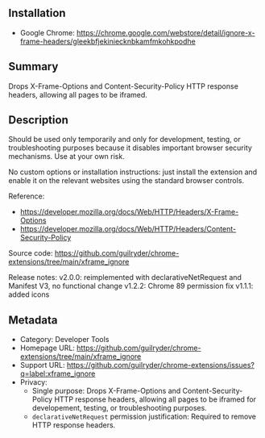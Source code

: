 ## Installation
* Google Chrome: https://chrome.google.com/webstore/detail/ignore-x-frame-headers/gleekbfjekiniecknbkamfmkohkpodhe

## Summary
Drops X-Frame-Options and Content-Security-Policy HTTP response headers, allowing all pages to be iframed.

## Description
Should be used only temporarily and only for development, testing, or troubleshooting purposes because it disables important browser security mechanisms. Use at your own risk.

No custom options or installation instructions: just install the extension and enable it on the relevant websites using the standard browser controls.

Reference:
* https://developer.mozilla.org/docs/Web/HTTP/Headers/X-Frame-Options
* https://developer.mozilla.org/docs/Web/HTTP/Headers/Content-Security-Policy

Source code: https://github.com/guilryder/chrome-extensions/tree/main/xframe_ignore

Release notes:
v2.0.0: reimplemented with declarativeNetRequest and Manifest V3, no functional change
v1.2.2: Chrome 89 permission fix
v1.1.1: added icons

## Metadata
* Category: Developer Tools
* Homepage URL: https://github.com/guilryder/chrome-extensions/tree/main/xframe_ignore
* Support URL: https://github.com/guilryder/chrome-extensions/issues?q=label:xframe_ignore
* Privacy:
  * Single purpose: Drops X-Frame-Options and Content-Security-Policy HTTP response headers, allowing all pages to be iframed for developement, testing, or troubleshooting purposes.
  * `declarativeNetRequest` permission justification: Required to remove HTTP response headers.
